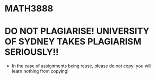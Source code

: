 # MATH3888

# DO NOT PLAGIARISE! UNIVERSITY OF SYDNEY TAKES PLAGIARISM SERIOUSLY!!

- In the case of assignments being reuse, please do not copy! you will learn nothing from copying!
